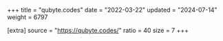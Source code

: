 +++
title = "qubyte.codes"
date = "2022-03-22"
updated = "2024-07-14"
weight = 6797

[extra]
source = "https://qubyte.codes/"
ratio = 40
size = 7
+++
